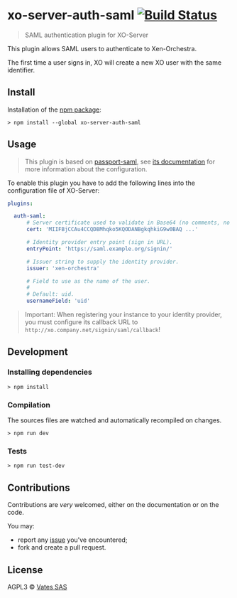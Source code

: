 # xo-server-auth-saml [![Build Status](https://travis-ci.org/vatesfr/xo-server-auth-saml.png?branch=master)](https://travis-ci.org/vatesfr/xo-server-auth-saml)

> SAML authentication plugin for XO-Server

This plugin allows SAML users to authenticate to Xen-Orchestra.

The first time a user signs in, XO will create a new XO user with the
same identifier.

## Install

Installation of the [npm package](https://npmjs.org/package/xo-server-auth-saml):

```
> npm install --global xo-server-auth-saml
```

## Usage

> This plugin is based on [passport-saml](https://github.com/bergie/passport-saml),
> see [its documentation](https://github.com/bergie/passport-saml#configure-strategy)
> for more information about the configuration.

To enable this plugin you have to add the following lines into the
configuration file of XO-Server:

```yaml
plugins:

  auth-saml:
      # Server certificate used to validate in Base64 (no comments, no line breaks).
      cert: 'MIIFBjCCAu4CCQDBMhqko5KQODANBgkqhkiG9w0BAQ ...'

      # Identity provider entry point (sign in URL).
      entryPoint: 'https://saml.example.org/signin/'

      # Issuer string to supply the identity provider.
      issuer: 'xen-orchestra'

      # Field to use as the name of the user.
      #
      # Default: uid.
      usernameField: 'uid'
```

> Important: When registering your instance to your identity provider,
> you must configure its callback URL to
> `http://xo.company.net/signin/saml/callback`!

## Development

### Installing dependencies

```
> npm install
```

### Compilation

The sources files are watched and automatically recompiled on changes.

```
> npm run dev
```

### Tests

```
> npm run test-dev
```

## Contributions

Contributions are *very* welcomed, either on the documentation or on
the code.

You may:

- report any [issue](https://github.com/vatesfr/xo-server-auth-saml/issues)
  you've encountered;
- fork and create a pull request.

## License

AGPL3 © [Vates SAS](http://vates.fr)
